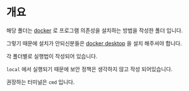 # 개요

해당 폴더는 [docker](https://www.docker.com/) 로 프로그램 의존성을 설치하는 방법을 작성한 폴더 입니다.

그렇기 때문에 설치가 안되신분들은 [docker desktop](https://www.docker.com/products/docker-desktop/) 을 설치 해주셔야 합니다.

각 폴더별로 실행법이 작성되어 있습니다.

`local` 에서 실행되기 때문에 보안 정책은 생각하지 않고 작성 되어있습니다.

권장하는 터미널은 `cmd` 입니다.
